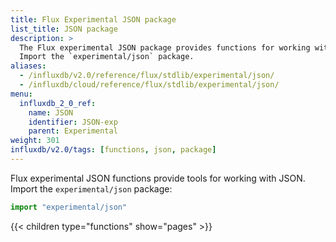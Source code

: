 ```yaml
---
title: Flux Experimental JSON package
list_title: JSON package
description: >
  The Flux experimental JSON package provides functions for working with JSON.
  Import the `experimental/json` package.
aliases:
  - /influxdb/v2.0/reference/flux/stdlib/experimental/json/
  - /influxdb/cloud/reference/flux/stdlib/experimental/json/
menu:
  influxdb_2_0_ref:
    name: JSON
    identifier: JSON-exp
    parent: Experimental
weight: 301
influxdb/v2.0/tags: [functions, json, package]
---
```


Flux experimental JSON functions provide tools for working with JSON.
Import the `experimental/json` package:

```js
import "experimental/json"
```

{{< children type="functions" show="pages" >}}
